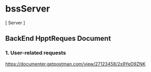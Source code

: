 # bssServer
[ Server ]


## BackEnd HpptReques Document
### 1. User-related requests 
https://documenter.getpostman.com/view/27123458/2s9YeD9ZNK
